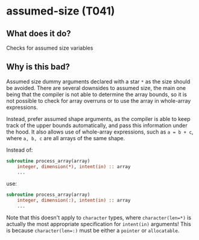 # assumed-size (T041)
## What does it do?
Checks for assumed size variables

## Why is this bad?
Assumed size dummy arguments declared with a star `*` as the size should be
avoided. There are several downsides to assumed size, the main one being
that the compiler is not able to determine the array bounds, so it is not
possible to check for array overruns or to use the array in whole-array
expressions.

Instead, prefer assumed shape arguments, as the compiler is able to keep track of
the upper bounds automatically, and pass this information under the hood. It also
allows use of whole-array expressions, such as `a = b + c`, where `a, b, c` are
all arrays of the same shape.

Instead of:

```f90
subroutine process_array(array)
    integer, dimension(*), intent(in) :: array
    ...
```

use:

```f90
subroutine process_array(array)
    integer, dimension(:), intent(in) :: array
    ...
```

Note that this doesn't apply to `character` types, where `character(len=*)` is
actually the most appropriate specification for `intent(in)` arguments! This is
because `character(len=:)` must be either a `pointer` or `allocatable`.
